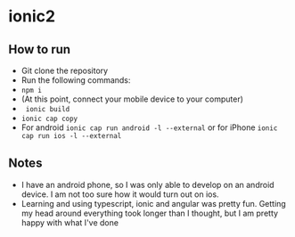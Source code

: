 # ionic2

## How to run

- Git clone the repository
- Run the following commands:
- ```npm i```
- (At this point, connect your mobile device to your computer)
- ``` ionic build```
- ```ionic cap copy```
- For android ```ionic cap run android -l --external``` or for iPhone ```ionic cap run ios -l --external```

## Notes

- I have an android phone, so I was only able to develop on an android device. I am not too sure how it would turn out on ios.
- Learning and using typescript, ionic and angular was pretty fun. Getting my head around everything took longer than I thought, but I am pretty happy with what I've done
